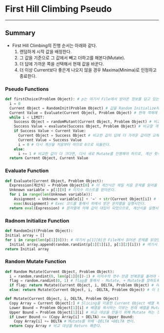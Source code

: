 # First Hill Climbing Pseudo
---
## Summary
- First Hill Climbing의 진행 순서는 아래와 같다.
  1. 랜덤하게 시작 값을 배정한다.
  2. 그 값을 기준으로 그 값에서 빼고 더하고를 해본다(Mutate).
  3. 더 답에 가까운 쪽을 선택해서 현재 값을 바꾼다.
  4. 더 이상 Current보다 좋은게 나오지 않을 경우 Maxima(Minima)로 인정하고 종료한다.

### Pseudo Functions
```python
def firstChoice(Problem Object): # p는 여기서 File에서 받아온 정보를 담고 있는 객체이다.
  i = 0
  Current Object = RandomInit(Problem Object) # 값을 Random Initialize하는 함수를 통해 현재 객체의 값을 랜덤 배정한다.
  Current Value = Evaluate(Current Object, Problem Object) # 현재 객체에 들어있는 배열의 값을 계산해주는 함수.
  while i < LIMIT:
    Success Object = randomMutant(Current Object, Problem Object) # 비교할 배열의 값들을 +DELTA 하거나 -DELTA하여 또 랜덤하게 만들어 준다.
    Success Value = evaluate(Success Object, Problem Object) # 비교할 객체에 들어있는 배열의 값을 계산해준다.
    if Success Value < Current Value:
      Current Object = Success Object # 비교한 값이 답에 더 가까운 값이면 교체한다.
      Current Value = Success Value
      i = 0 # 다시 계산을 처음부터 하므로 0으로 되돌린다.
    else:
      i += 1 # 비교한 값이 더 크다면, 다시 새로 Mutate를 진행해야 하므로, 계산 횟수만 증가시켜준다.
  return Current Object, Current Value
```

### Evaluate Function
```python
def Evaluate(Current Object, Problem Object):
  Expression(계산식) = Problem Object[0] # 이 계산식은 제일 처음 문제를 읽어올 때 이미 저장이 되어 있다.
  Unknown variable = p[1][0] # 미지수 리스트를 받아온다.
  for i in range(len(Unknown variable)):
    Assignment = Unknown variable[i] + '=' + str(Current Object[i]) # 각 리스트에 저장된 x1 = 30, x2 = 50, 이런 식으로 문자열을 만드는 코드이다.
    exec(Assignment) # Exec 코드를 통해서 위에서 받은 문자열을 실행시킨다.
  return eval(Expression) # 문자열에 의해 값이 대입이 되었으므로, 계산식을 실행시킨다.
```

### Radnom Initialize Function
```python
def RandomInit(Problem Object):
Initial array = []
for i in range(len(p[1][0])): # 여기서 p[1][0]은 File에서 읽어온 문제를 읽었던 P 객체의 배열 중 미지수 리스트(5개)이다.
  Initial array.append(random.randint(p[1][1][i], p[1][2][i])) # 여기서 p[1][1][i], p[1][2][i]는 각각 lower bound와 upper bound이다.
return Initial array
```

### Random Mutate Function
```python
def Random Mutate(Current Object, Problem Object):
  i = random.randint(0, len(p[1][0])-1) # 미지수의 갯수 만큼 반복문을 돌려야 하므로 쓴 코드.
  flag = random.randint(0, 1) # flag를 통해서 - Mutate, + Mutate를 정하도록 한다.
  if flag: return Mutate(Current Object, i, DELTA, Problem Object) # 여기서 DELTA는 변이 정도를 나타낸다.
  else: return Mutate(Current Object, i, -DELTA, Problem Object) # 이 문제에서는 0.01로 잡았다.
```

```python
def Mutate(Current Object, i, DELTA, Problem Object)
  Copy Array = Current Object[:] # Slicing을 이용한 Current Object 배열 복사. 
  Lower Bound = Problem Object[1][i] # 배열을 복사하는 이유는 원래 배열을 Mutate 할 수는 없기 때문이다.
  Upper Bound = Problem Object[1][i] # 비교 대상을 만들기 위해 Mutate 하는 것!
  if Lower Bound <= (Copy Array[i] + DELTA) <= Upper Bound:
    Copy Array[i] += DELTA # Mutate를 위해 -DELTA +DELTA 변이.
  return Copy Array # 비교 대상을 Return 해준다.
```
